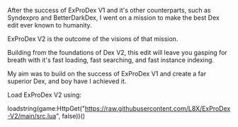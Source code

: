 After the success of ExProDex V1 and it's other counterparts, such as Syndexpro and BetterDarkDex, I went on a mission to make the best Dex edit ever known to humanity.

ExProDex V2 is the outcome of the visions of that mission.

Building from the foundations of Dex V2, this edit will leave you gasping for breath with it's fast loading, fast searching, and fast instance indexing.

My aim was to build on the success of ExProDex V1 and create a far superior Dex, and boy have I achieved it.



Load ExProDex V2 using:

loadstring(game:HttpGet("https://raw.githubusercontent.com/L8X/ExProDex-V2/main/src.lua", false))()
